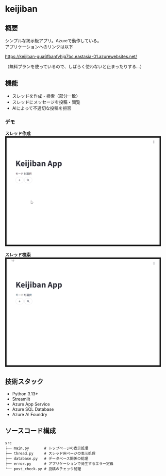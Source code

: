 # keijiban

## 概要

シンプルな掲示板アプリ。Azureで動作している。  
アプリケーションへのリンクは以下  

https://keijiban-gua6fbanfvhjg7bc.eastasia-01.azurewebsites.net/

（無料プランを使っているので、しばらく使わないと止まったりする...）


## 機能

- スレッドを作成・検索（部分一致）
- スレッドにメッセージを投稿・閲覧
- AIによって不適切な投稿を拒否

### デモ


**スレッド作成**  
<img src="demo/thread_create.gif" width="800" border=5>  

**スレッド検索**  
<img src="demo/thread_search.gif" width="800" border=5>  



## 技術スタック

- Python 3.13+
- Streamlit
- Azure App Service
- Azure SQL Database
- Azure AI Foundry

## ソースコード構成

```
src
├── main.py       # トップページの表示処理
├── thread.py     # スレッド用ページの表示処理
├── database.py   # データベース関係の処理
├── error.py      # アプリケーションで発生するエラー定義
└── post_check.py # 投稿のチェック処理
```


